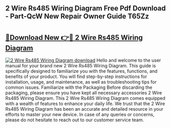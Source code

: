 ## 2 Wire Rs485 Wiring Diagram Free Pdf Download - Part-QcW New Repair Owner Guide T65Zz

# <h2><a href="http://dfo61u.blite.top/?on=2+Wire+Rs485+Wiring+Diagram">🔗Download New 👉🔴 2 Wire Rs485 Wiring Diagram</a></h2>

[![2 Wire Rs485 Wiring Diagram download](https://i.imgur.com/lujVjoI.png)](http://dfo61u.blite.top/?on=2+Wire+Rs485+Wiring+Diagram)
Hello and welcome to the user manual for your brand new 2 Wire Rs485 Wiring Diagram. This guide is specifically designed to familiarize you with the features, functions, and benefits of your product. You will find step-by-step instructions for installation, usage, and maintenance, as well as troubleshooting tips for common issues. Familiarize with the Packaging Before discarding the packaging, please ensure you have kept all necessary accessories 2 Wire Rs485 Wiring Diagram. This 2 Wire Rs485 Wiring Diagram comes equipped with a wealth of features to enhance your daily life. We trust that the 2 Wire Rs485 Wiring Diagram has been an accurate and detailed resource in your efforts to master your new device. In case of any queries or concerns, please do not hesitate to reach out to our customer service team.
